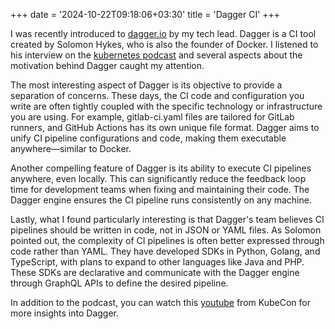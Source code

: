 +++
date = '2024-10-22T09:18:06+03:30'
title = 'Dagger CI'
+++

I was recently introduced to [dagger.io](https://dagger.io/) by my tech lead. Dagger is a CI tool created by Solomon Hykes, who is also the founder of Docker. I listened to his interview on the [kubernetes podcast](https://kubernetespodcast.com/episode/236-dagger/) and several aspects about the motivation behind Dagger caught my attention.

The most interesting aspect of Dagger is its objective to provide a separation of concerns. These days, the CI code and configuration you write are often tightly coupled with the specific technology or infrastructure you are using. For example, gitlab-ci.yaml files are tailored for GitLab runners, and GitHub Actions has its own unique file format. Dagger aims to unify CI pipeline configurations and code, making them executable anywhere—similar to Docker.

Another compelling feature of Dagger is its ability to execute CI pipelines anywhere, even locally. This can significantly reduce the feedback loop time for development teams when fixing and maintaining their code. The Dagger engine ensures the CI pipeline runs consistently on any machine.

Lastly, what I found particularly interesting is that Dagger's team believes CI pipelines should be written in code, not in JSON or YAML files. As Solomon pointed out, the complexity of CI pipelines is often better expressed through code rather than YAML. They have developed SDKs in Python, Golang, and TypeScript, with plans to expand to other languages like Java and PHP. These SDKs are declarative and communicate with the Dagger engine through GraphQL APIs to define the desired pipeline.

In addition to the podcast, you can watch this [youtube](https://www.youtube.com/watch?v=S_Z4AHZlSUI) from KubeCon for more insights into Dagger.
